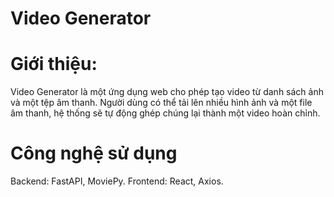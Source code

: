 # Video Generator

# Giới thiệu:
Video Generator là một ứng dụng web cho phép tạo video từ danh sách ảnh và một tệp âm thanh. Người dùng có thể tải lên nhiều hình ảnh và một file âm thanh, hệ thống sẽ tự động ghép chúng lại thành một video hoàn chỉnh.

# Công nghệ sử dụng
Backend: FastAPI, MoviePy.
Frontend: React, Axios.